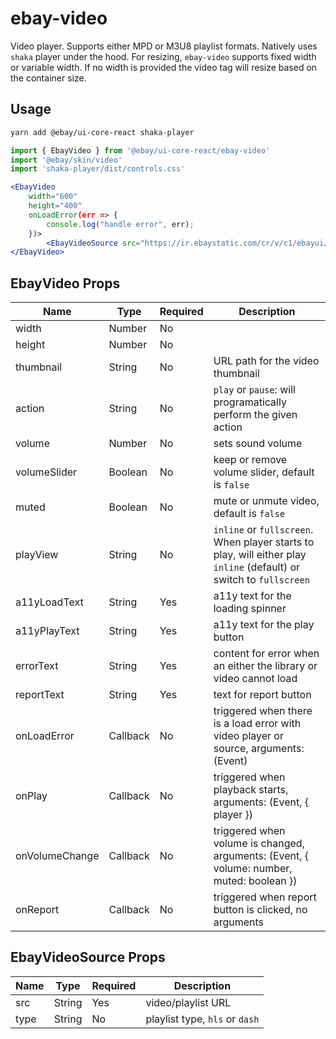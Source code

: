 # ebay-video
Video player. Supports either MPD or M3U8 playlist formats.
Natively uses `shaka` player under the hood. For resizing, `ebay-video` supports fixed width or variable width. If no width is provided the video tag will resize based on the container size.

## Usage
```bash
yarn add @ebay/ui-core-react shaka-player
```
```jsx
import { EbayVideo } from '@ebay/ui-core-react/ebay-video'
import '@ebay/skin/video'
import 'shaka-player/dist/controls.css'

<EbayVideo
    width="600"
    height="400"
    onLoadError(err => {
        console.log("handle error", err);
    })>
        <EbayVideoSource src="https://ir.ebaystatic.com/cr/v/c1/ebayui/video/v1/playlist.mpd" />
</EbayVideo>
```

## EbayVideo Props

| Name         | Type     | Required | Description                                                                                                     |
|--------------|----------|----------|-----------------------------------------------------------------------------------------------------------------|
| width        | Number   | No       |                                                                                                                 |
| height       | Number   | No       |                                                                                                                 |
| thumbnail    | String   | No       | URL path for the video thumbnail                                                                                |
| action       | String   | No       | `play` or `pause`: will programatically perform the given action                                                |
| volume       | Number   | No       | sets sound volume                                                                                               |
| volumeSlider | Boolean  | No       | keep or remove volume slider, default is `false`                                                                |
| muted        | Boolean  | No       | mute or unmute video, default is `false`                                                                        |
| playView     | String   | No       | `inline` or `fullscreen`. When player starts to play, will either play `inline` (default) or switch to `fullscreen` |
| a11yLoadText | String   | Yes      | a11y text for the loading spinner                                                                               |
| a11yPlayText | String   | Yes      | a11y text for the play button                                                                                   |
| errorText    | String   | Yes      | content for error when an either the library or video cannot load                                               |
| reportText   | String   | Yes      | text for report button                                                                                          |
| onLoadError   | Callback | No       | triggered when there is a load error with video player or source, arguments: (Event)                            |
| onPlay   | Callback | No       | triggered when playback starts, arguments: (Event, { player })                                                  |
| onVolumeChange   | Callback | No       | triggered when volume is changed, arguments: (Event, { volume: number, muted: boolean })                        |
| onReport   | Callback | No       | triggered when report button is clicked, no arguments                                                           |


## EbayVideoSource Props

| Name | Type   | Required | Description                                                                                                     |
|------|--------|----------|-----------------------------------------------------------------------------------------------------------------|
| src  | String | Yes      | video/playlist URL
| type | String | No       | playlist type, `hls` or `dash`
